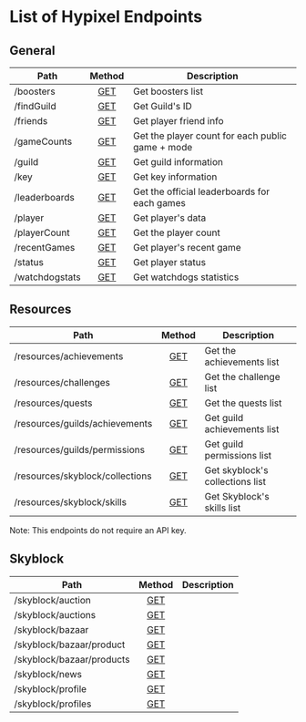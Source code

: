# List of Hypixel Endpoints

## General

| Path           | Method                      | Description                                      |
| -------------- | :-------------------------: | ------------------------------------------------ |
| /boosters      | [GET](boosters/get.md)      | Get boosters list                                |
| /findGuild     | [GET](findGuild/get.md)     | Get Guild's ID                                   |
| /friends       | [GET](friends/get.md)       | Get player friend info                           |
| /gameCounts    | [GET](gameCounts/get.md)    | Get the player count for each public game + mode |
| /guild         | [GET](guild/get.md)         | Get guild information                            |
| /key           | [GET](key/get.md)           | Get key information                              |
| /leaderboards  | [GET](leaderboards/get.md)  | Get the official leaderboards for each games     |
| /player        | [GET](player/get.md)        | Get player's data                                |
| /playerCount   | [GET](playerCount/get.md)   | Get the player count                             |
| /recentGames   | [GET](recentGames/get.md)   | Get player's recent game                         |
| /status        | [GET](status/get.md)        | Get player status                                |
| /watchdogstats | [GET](watchdogstats/get.md) | Get watchdogs statistics                         |

## Resources

| Path                            | Method                                       | Description                     |
| ------------------------------- | :------------------------------------------: | ------------------------------- |
| /resources/achievements         | [GET](resources/achievements/get.md)         | Get the achievements list       |
| /resources/challenges           | [GET](resources/challenges/get.md)           | Get the challenge list          |
| /resources/quests               | [GET](resources/quests/get.md)               | Get the quests list             |
| /resources/guilds/achievements  | [GET](resources/guilds/achievements/get.md)  | Get guild achievements list     |
| /resources/guilds/permissions   | [GET](resources/guilds/permissions/get.md)   | Get guild permissions list      |
| /resources/skyblock/collections | [GET](resources/skyblock/collections/get.md) | Get skyblock's collections list |
| /resources/skyblock/skills      | [GET](resources/skyblock/skills/get.md)      | Get Skyblock's skills list      |

Note: This endpoints do not require an API key.

## Skyblock

| Path                      | Method                                 | Description                     |
| ------------------------- | :------------------------------------: | ------------------------------- |
| /skyblock/auction         | [GET](skyblock/auction/get.md)         | |
| /skyblock/auctions        | [GET](skyblock/auctions/get.md)        | |
| /skyblock/bazaar          | [GET](skyblock/bazaar/get.md)          | |
| /skyblock/bazaar/product  | [GET](skyblock/bazaar/product/get.md)  | |
| /skyblock/bazaar/products | [GET](skyblock/bazaar/products/get.md) | |
| /skyblock/news            | [GET](skyblock/news/get.md)            | |
| /skyblock/profile         | [GET](skyblock/profile/get.md)         | |
| /skyblock/profiles        | [GET](skyblock/profiles/get.md)        | |
